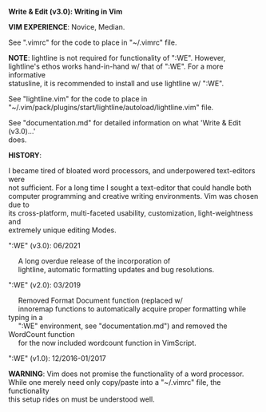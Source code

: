 <b>Write & Edit (v3.0): Writing in Vim</b> 

<b>VIM EXPERIENCE</b>: Novice, Median. 

See ".vimrc" for the code to place in "~/.vimrc" file. 

<b>NOTE</b>: lightline is not required for functionality of ":WE". However,<br
/> lightline's ethos works hand-in-hand w/ that of ":WE". For a more
informative<br /> statusline, it is recommended to install and use lightline w/
":WE". 

See "lightline.vim" for the code to place in<br />
"~/.vim/pack/plugins/start/lightline/autoload/lightline.vim" file. 

See "documentation.md" for detailed information on what 'Write & Edit
(v3.0)...'<br /> does. 

<b>HISTORY</b>: 

I became tired of bloated word processors, and underpowered text-editors were<br
/> not sufficient. For a long time I sought a text-editor that could handle
both<br /> computer programming and creative writing environments. Vim was
chosen due to<br /> its cross-platform, multi-faceted usability, customization,
light-weightness and<br /> extremely unique editing Modes. 

":WE" (v3.0): 06/2021<br /> 

&nbsp;&nbsp;&nbsp;&nbsp;&nbsp;A long overdue release of the incorporation of <br
/>&nbsp;&nbsp;&nbsp;&nbsp;&nbsp;lightline, automatic formatting updates and bug
resolutions.<br /> 

":WE" (v2.0): 03/2019<br /> 

&nbsp;&nbsp;&nbsp;&nbsp;&nbsp;Removed Format Document function (replaced w/<br
/>&nbsp;&nbsp;&nbsp;&nbsp;&nbsp;innoremap functions to automatically acquire
proper formatting while typing in a<br />&nbsp;&nbsp;&nbsp;&nbsp;&nbsp;":WE"
environment, see "documentation.md") and removed the WordCount function<br
/>&nbsp;&nbsp;&nbsp;&nbsp;&nbsp;for the now included wordcount function in
VimScript.<br /> 

":WE" (v1.0): 12/2016-01/2017 

<b>WARNING</b>: Vim does not promise the functionality of a word processor.<br
/> While one merely need only copy/paste into a "~/.vimrc" file, the
functionality<br /> this setup rides on must be understood well. 
